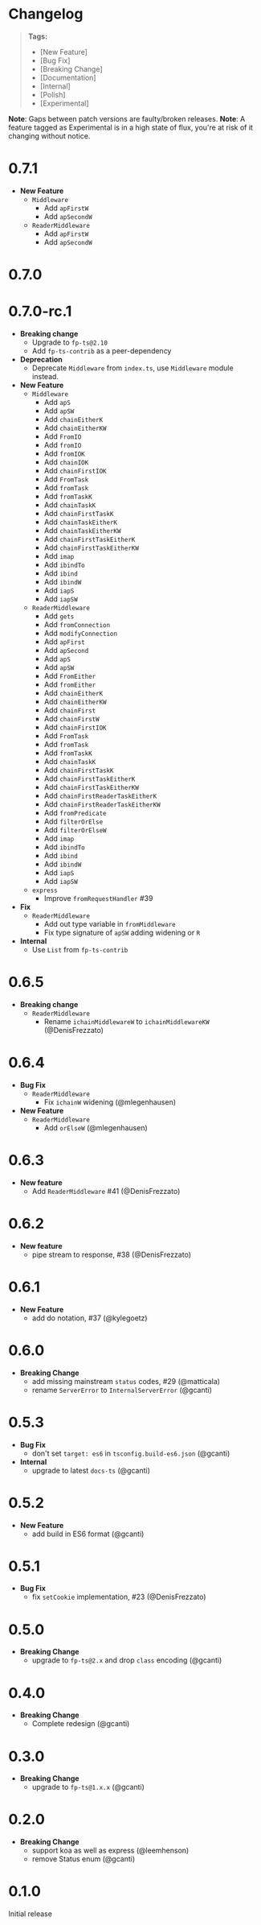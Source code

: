 # Changelog

> **Tags:**
>
> - [New Feature]
> - [Bug Fix]
> - [Breaking Change]
> - [Documentation]
> - [Internal]
> - [Polish]
> - [Experimental]

**Note**: Gaps between patch versions are faulty/broken releases. **Note**: A feature tagged as Experimental is in a
high state of flux, you're at risk of it changing without notice.

# 0.7.1

- **New Feature**
  - `Middleware`
    - Add `apFirstW`
    - Add `apSecondW`
  - `ReaderMiddleware`
    - Add `apFirstW`
    - Add `apSecondW`

# 0.7.0

# 0.7.0-rc.1

* **Breaking change**
  * Upgrade to `fp-ts@2.10`
  * Add `fp-ts-contrib` as a peer-dependency
* **Deprecation**
  * Deprecate `Middleware` from `index.ts`, use `Middleware` module instead.
* **New Feature**
  * `Middleware`
    * Add `apS`
    * Add `apSW`
    * Add `chainEitherK`
    * Add `chainEitherKW`
    * Add `FromIO`
    * Add `fromIO`
    * Add `fromIOK`
    * Add `chainIOK`
    * Add `chainFirstIOK`
    * Add `FromTask`
    * Add `fromTask`
    * Add `fromTaskK`
    * Add `chainTaskK`
    * Add `chainFirstTaskK`
    * Add `chainTaskEitherK`
    * Add `chainTaskEitherKW`
    * Add `chainFirstTaskEitherK`
    * Add `chainFirstTaskEitherKW`
    * Add `imap`
    * Add `ibindTo`
    * Add `ibind`
    * Add `ibindW`
    * Add `iapS`
    * Add `iapSW`
  * `ReaderMiddleware`
    * Add `gets`
    * Add `fromConnection`
    * Add `modifyConnection`
    * Add `apFirst`
    * Add `apSecond`
    * Add `apS`
    * Add `apSW`
    * Add `FromEither`
    * Add `fromEither`
    * Add `chainEitherK`
    * Add `chainEitherKW`
    * Add `chainFirst`
    * Add `chainFirstW`
    * Add `chainFirstIOK`
    * Add `FromTask`
    * Add `fromTask`
    * Add `fromTaskK`
    * Add `chainTaskK`
    * Add `chainFirstTaskK`
    * Add `chainFirstTaskEitherK`
    * Add `chainFirstTaskEitherKW`
    * Add `chainFirstReaderTaskEitherK`
    * Add `chainFirstReaderTaskEitherKW`
    * Add `fromPredicate`
    * Add `filterOrElse`
    * Add `filterOrElseW`
    * Add `imap`
    * Add `ibindTo`
    * Add `ibind`
    * Add `ibindW`
    * Add `iapS`
    * Add `iapSW`
  * `express`
    * Improve `fromRequestHandler` #39
* **Fix**
  * `ReaderMiddleware`
    * Add out type variable in `fromMiddleware`
    * Fix type signature of `apSW` adding widening or `R`
* **Internal**
  * Use `List` from `fp-ts-contrib`

# 0.6.5

- **Breaking change**
  - `ReaderMiddleware`
    - Rename `ichainMiddlewareW` to `ichainMiddlewareKW` (@DenisFrezzato)

# 0.6.4

- **Bug Fix**
  - `ReaderMiddleware`
    - Fix `ichainW` widening (@mlegenhausen)
- **New Feature**
  - `ReaderMiddleware`
    - Add `orElseW` (@mlegenhausen)

# 0.6.3

- **New feature** 
  - Add `ReaderMiddleware` #41 (@DenisFrezzato)

# 0.6.2

- **New feature** 
  - pipe stream to response, #38 (@DenisFrezzato)


# 0.6.1

- **New Feature**
  - add do notation, #37 (@kylegoetz)

# 0.6.0

- **Breaking Change**
  - add missing mainstream `status` codes, #29 (@matticala)
  - rename `ServerError` to `InternalServerError` (@gcanti)

# 0.5.3

- **Bug Fix**
  - don't set `target: es6` in `tsconfig.build-es6.json` (@gcanti)
- **Internal**
  - upgrade to latest `docs-ts` (@gcanti)

# 0.5.2

- **New Feature**
  - add build in ES6 format (@gcanti)

# 0.5.1

- **Bug Fix**
  - fix `setCookie` implementation, #23 (@DenisFrezzato)

# 0.5.0

- **Breaking Change**
  - upgrade to `fp-ts@2.x` and drop `class` encoding (@gcanti)

# 0.4.0

- **Breaking Change**
  - Complete redesign (@gcanti)

# 0.3.0

- **Breaking Change**
  - upgrade to `fp-ts@1.x.x` (@gcanti)

# 0.2.0

- **Breaking Change**
  - support koa as well as express (@leemhenson)
  - remove Status enum (@gcanti)

# 0.1.0

Initial release
